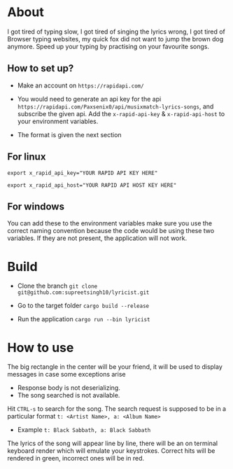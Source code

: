 # About 

I got tired of typing slow, I got tired of singing the lyrics wrong, I got tired of Browser typing websites, my quick fox did not want to jump the brown dog anymore.
Speed up your typing by practising on your favourite songs. 

## How to set up?

- Make an account on `https://rapidapi.com/`

- You would need to generate an api key for the api `https://rapidapi.com/Paxsenix0/api/musixmatch-lyrics-songs`, and subscribe the given api. Add the `x-rapid-api-key` & `x-rapid-api-host` to your environment variables. 

- The format is given the next section

## For linux 

`export x_rapid_api_key="YOUR RAPID API KEY HERE"`

`export x_rapid_api_host="YOUR RAPID API HOST KEY HERE"`


## For windows

You can add these to the environment variables make sure you use the correct naming convention because the code would be using these two variables. If they are not present, the application will not work.


# Build

- Clone the branch
`git clone git@github.com:supreetsingh10/lyricist.git`

- Go to the target folder
`cargo build --release`

- Run the application
`cargo run --bin lyricist`


# How to use

The big rectangle in the center will be your friend, it will be used to display messages in case some exceptions arise

- Response body is not deserializing.
- The song searched is not available.

Hit `CTRL-s` to search for the song. The search request is supposed to be in a particular format `t: <Artist Name>, a: <Album Name>`
- Example `t: Black Sabbath, a: Black Sabbath`

The lyrics of the song will appear line by line, there will be an on terminal keyboard render which will emulate your keystrokes. Correct hits will be rendered in green, incorrect ones will be in red.
